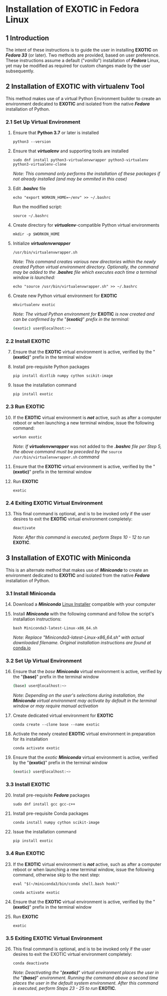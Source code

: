 # Installation of EXOTIC in Fedora Linux

## 1 Introduction
The intent of these instructions is to guide the user in installing **EXOTIC** on ***Fedora 33*** (or later).  Two methods are provided, based on user preference.  These instructions assume a default ("*vanilla*") installation of ***Fedora*** Linux, yet may be modified as required for custom changes made by the user subsequently.

## 2 Installation of EXOTIC with virtualenv Tool
This method makes use of a virtual Python Environment builder to create an environment dedicated to **EXOTIC** and isolated from the native ***Fedora*** installation of Python.

### 2.1 Set Up Virtual Environment
1. Ensure that **Python 3.7** or later is installed

   `python3 --version`

2. Ensure that ***virtualenv*** and supporting tools are installed

   `sudo dnf install python3-virtualenvwrapper python3-virtualenv python3-virtualenv-clone`
   
   *Note: This command only performs the installation of these packages if not already installed (and may be ommited in this case)*
   
3. Edit ***.bashrc*** file

   `echo "export WORKON_HOME=~/env" >> ~/.bashrc`

   Run the modified script:
   
   `source ~/.bashrc`

4. Create directory for ***virtualenv***-compatible Python virtual environments

   `mkdir -p $WORKON_HOME` 

5. Initialize ***virtualenvwrapper***

   `/usr/bin/virtualenvwrapper.sh`
   
   *Note: This command creates various new directories within the newly created Python virtual environment directory. Optionally, the command may be added to the ***.bashrc*** file which executes each time a terminal window is launched:*
   
   `echo "source /usr/bin/virtualenvwrapper.sh" >> ~/.bashrc`

6. Create new Python virtual environment for **EXOTIC**

   `mkvirtualenv exotic`
   
   *Note: The virtual Python environment for* **EXOTIC** *is now created and can be confirmed by the* "***(exotic)***" *prefix in the terminal:*
   ```bash
   (exotic) user@localhost:~>
   ```
      
### 2.2 Install EXOTIC

7. Ensure that the **EXOTIC** virtual environment is active, verified by the "**(exotic)**" prefix in the terminal window

8. Install pre-requisite Python packages

    `pip install distlib numpy cython scikit-image`

9. Issue the installation command

    `pip install exotic`


### 2.3 Run EXOTIC 

10. If the **EXOTIC** virtual environment is ***not*** active, such as after a computer reboot or when launching a new terminal window, issue the following command:

    `workon exotic`

    *Note: If* ***virtualenvwrapper*** was not added to the ***.bashrc*** *file per Step 5, the above command must be preceded by the* `source /usr/bin/virtualenvwrapper.sh` *command*

11. Ensure that the **EXOTIC** virtual environment is active, verified by the "**(exotic)**" prefix in the terminal window

12. Run **EXOTIC**

    `exotic`

### 2.4 Exiting EXOTIC Virtual Environment

13. This final command is optional, and is to be invoked only if the user desires to exit the **EXOTIC** virtual environment completely:

    `deactivate`

    *Note: After this command is executed, perform Steps 10 - 12 to run* **EXOTIC**. 

## 3 Installation of EXOTIC with Miniconda 

This is an alternate method that makes use of ***Miniconda*** to create an environment dedicated to **EXOTIC** and isolated from the native ***Fedora*** installation of Python.

### 3.1 Install Miniconda

14. Download a ***Miniconda*** [Linux Installer](https://docs.conda.io/en/latest/miniconda.html#linux-installers) compatible with your computer

15. Install ***Miniconda*** with the following command and follow the script's installation instructions:

    `bash Miniconda3-latest-Linux-x86_64.sh`

    *Note: Replace "Miniconda3-latest-Linux-x86_64.sh" with actual downloaded filename.  Original installation instructions are found at* [conda.io](https://conda.io/projects/conda/en/latest/user-guide/install/linux.html)

### 3.2 Set Up Virtual Environment

16. Ensure that the *base* ***Miniconda*** virtual environment is active, verified by the "**(base)**" prefix in the terminal window

    ```bash
    (base) user@localhost:~>
    ```
    *Note: Depending on the user's selections during installation, the* ***Miniconda*** *virtual environment may activate by default in the terminal window or may require manual activation*

17. Create dedicated virtual environment for **EXOTIC**

    `conda create --clone base --name exotic`

18. Activate the newly created **EXOTIC** virtual environment in preparation for its installation

    `conda activate exotic`

19. Ensure that the *exotic* ***Miniconda*** virtual environment is active, verified by the "**(exotic)**" prefix in the terminal window

    ```bash
    (exotic) user@localhost:~>
    ```
### 3.3 Install EXOTIC

20. Install pre-requisite ***Fedora*** packages

    `sudo dnf install gcc gcc-c++`

21. Install pre-requisite Conda packages

    `conda install numpy cython scikit-image`

22. Issue the installation command

    `pip install exotic`

### 3.4 Run EXOTIC 

23. If the **EXOTIC** virtual environment is ***not*** active, such as after a computer reboot or when launching a new terminal window, issue the following command, otherwise skip to the next step:

    `eval "$(~/miniconda3/bin/conda shell.bash hook)"`

    `conda activate exotic`

24. Ensure that the **EXOTIC** virtual environment is active, verified by the "**(exotic)**" prefix in the terminal window

25. Run **EXOTIC**

    `exotic`

### 3.5 Exiting EXOTIC Virtual Environment

26. This final command is optional, and is to be invoked only if the user desires to exit the EXOTIC virtual environment completely:

    `conda deactivate`

    *Note: Deactivating the* "***(exotic)***" *virtual environment places the user in the* "***(base)***" *environment.  Running the command above a second time places the user in the default system environment.  After this command is executed, perform Steps 23 - 25 to run* **EXOTIC**. 
